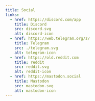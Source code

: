 ```yaml
---
title: Social
links:
  - href: https://discord.com/app
    title: Discord
    src: discord.svg
    alt: discord-icon
  - href: https://web.telegram.org/z/
    title: Telegram
    src: ./telegram.svg
    alt: telegram-icon
  - href: https://old.reddit.com
    title: reddit
    src: reddit.svg
    alt: reddit-icon
  - href: https://mastodon.social
    title: Mastodon
    src: mastodon.svg
    alt: mastodon-icon
---
```

